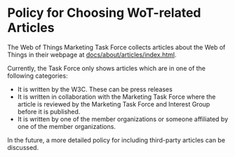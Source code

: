 # Policy for Choosing WoT-related Articles

The Web of Things Marketing Task Force collects articles about the Web of Things in their webpage at [docs/about/articles/index.html](docs/about/articles/index.html).

Currently, the Task Force only shows articles which are in one of the following categories:

- It is written by the W3C. These can be press releases
- It is written in collaboration with the Marketing Task Force where the article is reviewed by the Marketing Task Force and Interest Group before it is published.
- It is written by one of the member organizations or someone affiliated by one of the member organizations.

In the future, a more detailed policy for including third-party articles can be discussed.